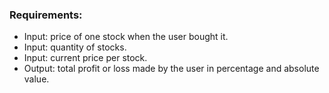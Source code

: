 ### Requirements: 
- Input: price of one stock when the user bought it.
- Input: quantity of stocks.
- Input: current price per stock.
- Output: total profit or loss made by the user in percentage and absolute value.